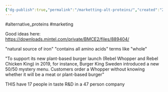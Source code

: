 ```yaml
---
{"dg-publish":true,"permalink":"/marketting-alt-proteins/","created":"2024-06-22T14:15:12.676+01:00","updated":"2025-09-29T00:19:42.947+01:00"}
---
```


#alternative_proteins #marketing

Good ideas here: https://downloads.mintel.com/private/BMCE2/files/889404/

"natural source of iron"
"contains all amino acids"
terms like "whole"

"To support its new plant-based burger launch (Rebel Whopper and Rebel Chicken King) in 2019, for instance,
Burger King Sweden introduced a new 50/50 mystery menu. Customers order a Whopper without knowing whether it will be a meat or plant-based burger"

THIS have 17 people in taste R&D in a 47 person company